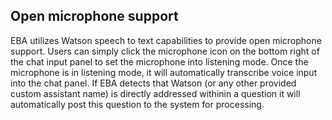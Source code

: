## Open microphone support

EBA utilizes Watson speech to text capabilities to provide open microphone support. Users can simply click the microphone icon on the bottom right of the chat input panel to set the microphone into listening mode. Once the microphone is in listening mode, it will automatically transcribe voice input into the chat panel. If EBA detects that Watson (or any other provided custom assistant name) is directly addressed withinin a question it will automatically post this question to the system for processing.
